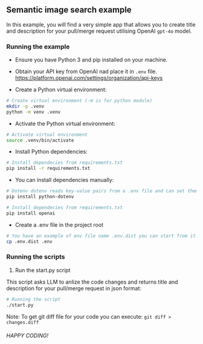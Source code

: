 ## Semantic image search example

In this example, you will find a very simple app that allows you to create title and description for your pull/merge request utilising OpenAI `gpt-4o` model.

### Running the example
- Ensure you have Python 3 and pip installed on your machine.

- Obtain your API key from OpenAI nad place it in `.env` file.
https://platform.openai.com/settings/organization/api-keys


- Create a Python virtual environment:

```bash
# Create virtual environment (-m is for python module)
mkdir -p .venv
python -m venv .venv
```

- Activate the Python virtual environment:

```bash
# Activate virtual environment
source .venv/bin/activate
```

- Install Python dependencies:

```bash
# Install dependecies from requirements.txt
pip install -r requirements.txt
```
- You can install dependencies manually:

```bash
# Dotenv dotenv reads key-value pairs from a .env file and can set them as environment variables
pip install python-dotenv

# Install dependecies from requirements.txt
pip install openai
```

- Create a .env file in the project root
```bash
# You have an example of env file name .env.dist you can start from it
cp .env.dist .env
```

### Running the scripts

1. Run the start.py script

This script asks LLM to anlize the code changes and returns title and description for your pull/merge request in json format:

```bash
# Running the script
./start.py
```
Note: To get git diff file for your code you can execute: `git diff > changes.diff`

###### HAPPY CODING!